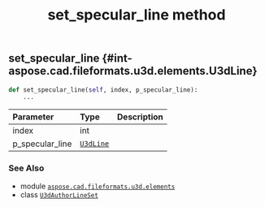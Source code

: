 ﻿---
title: set_specular_line method
second_title: Aspose.CAD for Python via .NET API References
description: 
type: docs
weight: 250
url: /python-net/aspose.cad.fileformats.u3d.elements/u3dauthorlineset/set_specular_line/
is_root: false
---

## set_specular_line {#int-aspose.cad.fileformats.u3d.elements.U3dLine}





```python
def set_specular_line(self, index, p_specular_line):
    ...
```


| Parameter | Type | Description |
| :- | :- | :- |
| index | int |  |
| p_specular_line | [`U3dLine`](/cad/python-net/aspose.cad.fileformats.u3d.elements/u3dline) |  |



### See Also
* module [`aspose.cad.fileformats.u3d.elements`](../../)
* class [`U3dAuthorLineSet`](/cad/python-net/aspose.cad.fileformats.u3d.elements/u3dauthorlineset)
